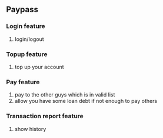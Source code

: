 ## Paypass

### Login feature

1. login/logout

### Topup feature

1. top up your account

### Pay feature

1. pay to the other guys which is in valid list
2. allow you have some loan debt if not enough to pay others  

### Transaction report feature

1. show history